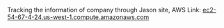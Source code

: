 Tracking the information of company through Jason site,
AWS Link: [ec2-54-67-4-24.us-west-1.compute.amazonaws.com](http://ec2-54-176-142-235.us-west-1.compute.amazonaws.com/)